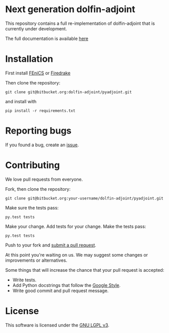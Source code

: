 # Next generation dolfin-adjoint

This repository contains a full re-implementation of dolfin-adjoint that is currently under development.

The full documentation is available [here](http://pyadjoint.readthedocs.io)


# Installation
First install [FEniCS](http://fenicsproject.org) or [Firedrake](http://firedrakeproject.org)

Then clone the repository:

    git clone git@bitbucket.org:dolfin-adjoint/pyadjoint.git

and install with

    pip install -r requirements.txt


# Reporting bugs

If you found a bug, create an [issue].

[issue]: https://bitbucket.org/dolfin-adjoint/pyadjoint/issues/new

# Contributing

We love pull requests from everyone. 

Fork, then clone the repository:

    git clone git@bitbucket.org:your-username/dolfin-adjoint/pyadjoint.git

Make sure the tests pass:

    py.test tests

Make your change. Add tests for your change. Make the tests pass:

    py.test tests

Push to your fork and [submit a pull request][pr].

[pr]: https://bitbucket.org/dolfin-adjoint/pyadjoint/pull-requests/new

At this point you're waiting on us. We may suggest
some changes or improvements or alternatives.

Some things that will increase the chance that your pull request is accepted:

* Write tests.
* Add Python docstrings that follow the [Google Style][style].
* Write good commit and pull request message.

[style]: http://sphinxcontrib-napoleon.readthedocs.io/en/latest/example_google.html

# License
This software is licensed under the [GNU LGPL v3][license].

[license]: https://bitbucket.org/dolfin-adjoint/pyadjoint/raw/master/LICENSE